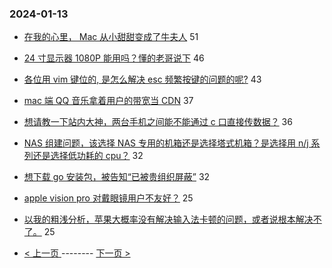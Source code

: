 ### 2024-01-13 
- [在我的心里， Mac 从小甜甜变成了牛夫人](https://www.v2ex.com/t/1008246) 51
- [24 寸显示器 1080P 能用吗？懂的老哥说下](https://www.v2ex.com/t/1008267) 46
- [各位用 vim 键位的, 是怎么解决 esc 频繁按键的问题的呢?](https://www.v2ex.com/t/1008294) 43
- [mac 端 QQ 音乐拿着用户的带宽当 CDN](https://www.v2ex.com/t/1008319) 37
- [想请教一下站内大神，两台手机之间能不能通过 c 口直接传数据？](https://www.v2ex.com/t/1008307) 36
- [NAS 组建问题，该选择 NAS 专用的机箱还是选择塔式机箱？是选择用 n/j 系列还是选择低功耗的 cpu？](https://www.v2ex.com/t/1008209) 32
- [想下载 go 安装包，被告知“已被贵组织屏蔽”](https://www.v2ex.com/t/1008273) 32
- [apple vision pro 对戴眼镜用户不友好？](https://www.v2ex.com/t/1008265) 25
- [以我的粗浅分析，苹果大概率没有解决输入法卡顿的问题，或者说根本解决不了。](https://www.v2ex.com/t/1008334) 25 

- [ < 上一页 ](https://github.com/able8/v2ex-hot-record/blob/master/2024-01-12.md) -------- [ 下一页 > ](https://github.com/able8/v2ex-hot-record/blob/master/2024-01-14.md)